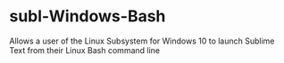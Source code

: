 # subl-Windows-Bash
Allows a user of the Linux Subsystem for Windows 10 to launch Sublime Text from their Linux Bash command line
